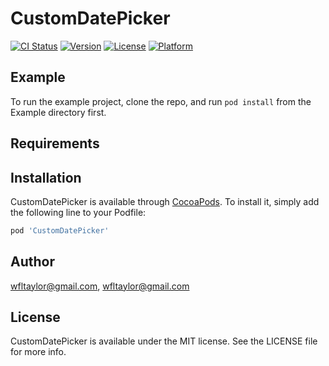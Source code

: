 # CustomDatePicker

[![CI Status](http://img.shields.io/travis/wfltaylor@gmail.com/CustomDatePicker.svg?style=flat)](https://travis-ci.org/wfltaylor@gmail.com/CustomDatePicker)
[![Version](https://img.shields.io/cocoapods/v/CustomDatePicker.svg?style=flat)](http://cocoapods.org/pods/CustomDatePicker)
[![License](https://img.shields.io/cocoapods/l/CustomDatePicker.svg?style=flat)](http://cocoapods.org/pods/CustomDatePicker)
[![Platform](https://img.shields.io/cocoapods/p/CustomDatePicker.svg?style=flat)](http://cocoapods.org/pods/CustomDatePicker)

## Example

To run the example project, clone the repo, and run `pod install` from the Example directory first.

## Requirements

## Installation

CustomDatePicker is available through [CocoaPods](http://cocoapods.org). To install
it, simply add the following line to your Podfile:

```ruby
pod 'CustomDatePicker'
```

## Author

wfltaylor@gmail.com, wfltaylor@gmail.com

## License

CustomDatePicker is available under the MIT license. See the LICENSE file for more info.
